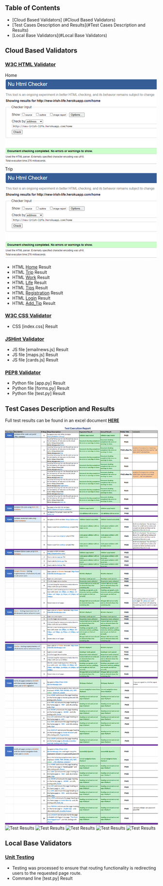 ## Table of Contents

* [Cloud Based Validators] (#Cloud Based Validators)
* [Test Cases Description and Results](#Test Cases Description and Results)
* [Local Base Validators](#Local Base Validators)



## Cloud Based Validators

### [W3C HTML Validator](https://validator.w3.org/#validate_by_uri)
Home
![Test Results](https://github.com/tsokac2/newirishlife3.3/blob/main/static/wireframes/W3_H_Home.png)
Trip
![Test Results](https://github.com/tsokac2/newirishlife3.3/blob/main/static/wireframes/W3_H_Home.png)


* HTML [Home]() Result
* HTML [Trip]() Result
* HTML [Work]() Result
* HTML [Life]() Result
* HTML [Tips]() Result
* HTML [Registration]() Result
* HTML [Login]() Result
* HTML [Add_Tip]() Result

### [W3C CSS Validator](https://jigsaw.w3.org/css-validator/)
* CSS [index.css] Result

### [JSHint Validator](https://jshint.com/)
* JS file [emailnews.js] Result
* JS file [maps.js] Result
* JS file [cards.js] Result

### [PEP8 Validator](http://pep8online.com/)
* Python file [app.py] Result
* Python file [forms.py] Result
* Python file [test.py] Result


## Test Cases Description and Results

Full test results can be found in an excel document **[HERE]()**

![Test Results](https://github.com/tsokac2/newirishlife3.3/blob/main/static/wireframes/TC001.png)
![Test Results](https://github.com/tsokac2/newirishlife3.3/blob/main/static/wireframes/TC004.png)
![Test Results](https://github.com/tsokac2/newirishlife3.3/blob/main/static/wireframes/TC006.png)
![Test Results](https://github.com/tsokac2/newirishlife3.3/blob/main/static/wireframes/TC007.png)
![Test Results](https://github.com/tsokac2/newirishlife3.3/blob/main/static/wireframes/TC008.png)
![Test Results](https://github.com/tsokac2/newirishlife3.3/blob/main/static/wireframes/TC009.png)
![Test Results](https://github.com/tsokac2/newirishlife3.3/blob/main/static/wireframes/TC012.png)
![Test Results](https://github.com/tsokac2/newirishlife3.3/blob/main/static/wireframes/TC016.png)
![Test Results](https://github.com/tsokac2/newirishlife3.3/blob/main/static/wireframes/TC020.png)
![Test Results](https://github.com/tsokac2/newirishlife3.3/blob/main/static/wireframes/TC025.png)
![Test Results](https://github.com/tsokac2/newirishlife3.3/blob/main/static/wireframes/TC027.png)



## Local Base Validators

### [Unit Testing](https://docs.python.org/3/library/unittest.html)
* Testing was processed to ensure that routing functionality is redirecting users to the requested page route.
* Command line [test.py] Result

